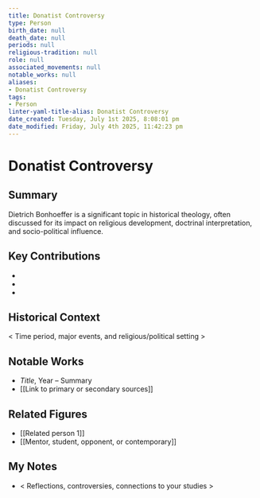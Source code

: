```yaml
---
title: Donatist Controversy
type: Person
birth_date: null
death_date: null
periods: null
religious-tradition: null
role: null
associated_movements: null
notable_works: null
aliases:
- Donatist Controversy
tags:
- Person
linter-yaml-title-alias: Donatist Controversy
date_created: Tuesday, July 1st 2025, 8:08:01 pm
date_modified: Friday, July 4th 2025, 11:42:23 pm
---
```


# Donatist Controversy

## Summary
Dietrich Bonhoeffer is a significant topic in historical theology, often discussed for its impact on religious development, doctrinal interpretation, and socio-political influence.

## Key Contributions
- 
- 
- 

## Historical Context
< Time period, major events, and religious/political setting >

## Notable Works
- *Title*, Year – Summary
- [[Link to primary or secondary sources]]


## Related Figures
- [[Related person 1]]
- [[Mentor, student, opponent, or contemporary]]

## My Notes
- < Reflections, controversies, connections to your studies >
